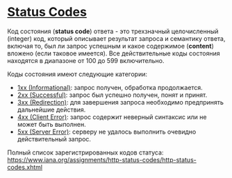 # [Status Codes](https://www.rfc-editor.org/rfc/rfc9110.html#name-status-codes)

Код состояния (**status code**) ответа - это трехзначный целочисленный (integer) код, который описывает результат запроса и семантику ответа, включая то, был ли запрос успешным и какое содержимое (**content**) вложено (если таковое имеется). Все действительные коды состояния находятся в диапазоне от 100 до 599 включительно.

Коды состояния имеют следующие категории:

- [1xx (Informational)](https://www.rfc-editor.org/rfc/rfc9110.html#status.1xx): запрос получен, обработка продолжается.
- [2xx (Successful)](https://www.rfc-editor.org/rfc/rfc9110.html#status.2xx): запрос был успешно получен, понят и принят.
- [3xx (Redirection)](https://www.rfc-editor.org/rfc/rfc9110.html#status.3xx): для завершения запроса необходимо предпринять дальнейшие действия.
- [4xx (Client Error)](https://www.rfc-editor.org/rfc/rfc9110.html#status.4xx): запрос содержит неверный синтаксис или не может быть выполнен.
- [5xx (Server Error)](https://www.rfc-editor.org/rfc/rfc9110.html#status.5xx): серверу не удалось выполнить очевидно действительный запрос.

Полный список зарегистрированных кодов статуса: <https://www.iana.org/assignments/http-status-codes/http-status-codes.xhtml>
